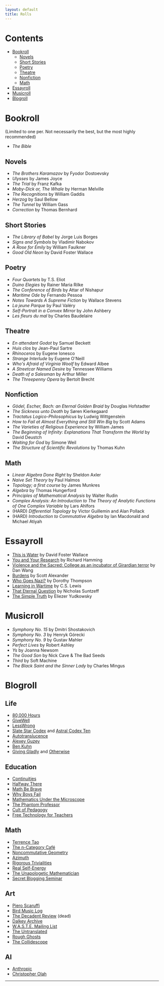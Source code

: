 ```yaml
---
layout: default
title: Rolls
---
```

# Contents
* [Bookroll](#bookroll)
    * [Novels](#novels)
    * [Short Stories](#short-stories)
    * [Poetry](#poetry)
    * [Theatre](#theatre)
    * [Nonfiction](#nonfiction)
    * [Math](#math)
* [Essayroll](#essayroll)
* [Musicroll](#musicroll)
* [Blogroll](#blogroll)

# Bookroll
(Limited to one per. Not necessarily the best, but the most highly recommended)
* *The Bible*

## Novels
* *The Brothers Karamazov* by Fyodor Dostoevsky
* *Ulysses* by James Joyce
* *The Trial* by Franz Kafka
* *Moby-Dick or, The Whale* by Herman Melville
* *The Recognitions* by William Gaddis
* *Herzog* by Saul Bellow
* *The Tunnel* by William Gass
* *Correction* by Thomas Bernhard

## Short Stories
* *The Library of Babel* by Jorge Luis Borges
* *Signs and Symbols* by Vladimir Nabokov
* *A Rose for Emily* by William Faulkner
* *Good Old Neon* by David Foster Wallace

## Poetry
* *Four Quartets* by T.S. Eliot
* *Duino Elegies* by Rainer Maria Rilke
* *The Conference of Birds* by Attar of Nishapur
* *Maritime Ode* by Fernando Pessoa
* *Notes Towards A Supreme Fiction* by Wallace Stevens
* *La jeune Parque* by Paul Valéry
* *Self-Portrait in a Convex Mirror* by John Ashbery
* *Les fleurs du mal* by Charles Baudelaire

## Theatre
* *En attendant Godot* by Samuel Beckett
* *Huis clos* by Jean-Paul Sartre
* *Rhinoceros* by Eugene Ionesco
* *Strange Interlude* by Eugene O'Neill
* *Who's Afraid of Virginia Woolf* by Edward Albee
* *A Streetcar Named Desire* by Tennessee Williams
* *Death of a Salesman* by Arthur Miller
* *The Threepenny Opera* by Bertolt Brecht

## Nonfiction
* *Gödel, Escher, Bach: an Eternal Golden Braid* by Douglas Hofstadter
* *The Sickness unto Death* by Søren Kierkegaard
* *Tractatus Logico-Philosophicus* by Ludwig Wittgenstein
* *How to Fail at Almost Everything and Still Win Big* by Scott Adams
* *The Varieties of Religious Experience* by William James
* *The Beginning of Infinity: Explanations That Transform the World* by David Deustch
* *Waiting for God* by Simone Weil
* *The Structure of Scientific Revolutions* by Thomas Kuhn

## Math
* *Linear Algebra Done Right* by Sheldon Axler
* *Naive Set Theory* by Paul Halmos
* *Topology; a first course* by James Munkres
* *Algebra* by Thomas Hungerford
* *Principles of Mathematical Analysis* by Walter Rudin
* *Complex Analysis: An Introduction to The Theory of Analytic Functions of One Complex Variable* by Lars Ahlfors
* (HARD) *Differential Topology* by Victor Guillemin and Alan Pollack
* (HARD) *Introduction to Commutative Algebra* by Ian Macdonald and Michael Atiyah

# Essayroll
* [This is Water](https://fs.blog/david-foster-wallace-this-is-water/) by David Foster Wallace
* [You and Your Research](https://www.cs.utexas.edu/~dahlin/bookshelf/hamming.html) by Richard Hamming
* [Violence and the Sacred: College as an incubator of Girardian terror](https://danwang.co/college-girardian-terror/) by Dan Wang
* [Burdens](https://slatestarcodex.com/2014/08/16/burdens/) by Scott Alexander
* [Who Goes Nazi?](https://harpers.org/archive/1941/08/who-goes-nazi/) by Dorothy Thompson
* [Learning in Wartime](https://www.christendom.edu/wp-content/uploads/2021/02/Learning-In-Wartime-C.S.-Lewis-1939.pdf) by C.S. Lewis
* [That Eternal Question](https://www.lastwordonnothing.com/2012/08/13/guest-post-that-eternal-question/) by Nicholas Suntzeff
* [The Simple Truth](https://www.yudkowsky.net/rational/the-simple-truth) by Eliezer Yudkowsky

# Musicroll
* *Symphony No. 15* by Dmitri Shostakovich
* *Symphony No. 3* by Henryk Górecki
* *Symphony No. 9* by Gustav Mahler
* *Perfect Lives* by Robert Ashley
* *Ys* by Joanna Newsom
* *The Good Son* by Nick Cave & The Bad Seeds
* *Third* by Soft Machine
* *The Black Saint and the Sinner Lady* by Charles Mingus

# Blogroll
## Life
* [80,000 Hours](https://80000hours.org/latest/)
* [GiveWell](https://blog.givewell.org/)
* [LessWrong](https://www.lesswrong.com/)
* [Slate Star Codex](https://slatestarcodex.com/) and [Astral Codex Ten](https://www.astralcodexten.com/)
* [Autotranslucence](https://autotranslucence.wordpress.com/)
* [Alexey Guzey](https://guzey.com/)
* [Ben Kuhn](https://www.benkuhn.net/)
* [Giving Gladly](http://www.givinggladly.com/) and [Otherwise](https://juliawise.net/)

## Education
* [Continuities](https://continuities.wordpress.com/)
* [Halfway There](https://zenoferox.blogspot.com/)
* [Math Be Brave](https://mathbebrave.blogspot.com/)
* [Why Boys Fail](https://www.edweek.org/leadership/why-boys-fail)
* [Mathematics Under the Microscope](https://micromath.wordpress.com/)
* [The Phantom Professor](https://phantomprof.blogspot.com/)
* [Cult of Pedagogy](https://www.cultofpedagogy.com/tag/math/)
* [Free Technology for Teachers](https://freetech4teach.classwork.com/)

## Math
* [Terrence Tao](https://terrytao.wordpress.com/)
* [The n-Category Café](https://golem.ph.utexas.edu/category/)
* [Noncommutative Geometry](https://noncommutativegeometry.blogspot.com/)
* [Azimuth](https://johncarlosbaez.wordpress.com/)
* [Rigorous Trivialities](https://rigtriv.wordpress.com/)
* [Real Self-Energy](https://realselfenergy.blogspot.com/)
* [The Unapologetic Mathematician](https://unapologetic.wordpress.com/)
* [Secret Blogging Seminar](https://sbseminar.wordpress.com/)

## Art
* [Piero Scaruffi](https://www.scaruffi.com/index.html)
* [Bird Music Log](https://www.instagram.com/birdslibrary/?hl=en)
* [The Decadent Review](https://thedecadentreview.com/) (dead)
* [Dalkey Archive](https://dalkeyarchive.substack.com/archive?sort=new)
* [W.A.S.T.E. Mailing List](https://wastemailinglist.substack.com/)
* [The Untranslated](https://theuntranslated.wordpress.com/)
* [Rough Ghosts](https://roughghosts.com/)
* [The Collidescope](https://thecollidescope.com/)

## AI
* [Anthropic](https://www.anthropic.com/news)
* [Christopher Olah](https://colah.github.io/)

---
